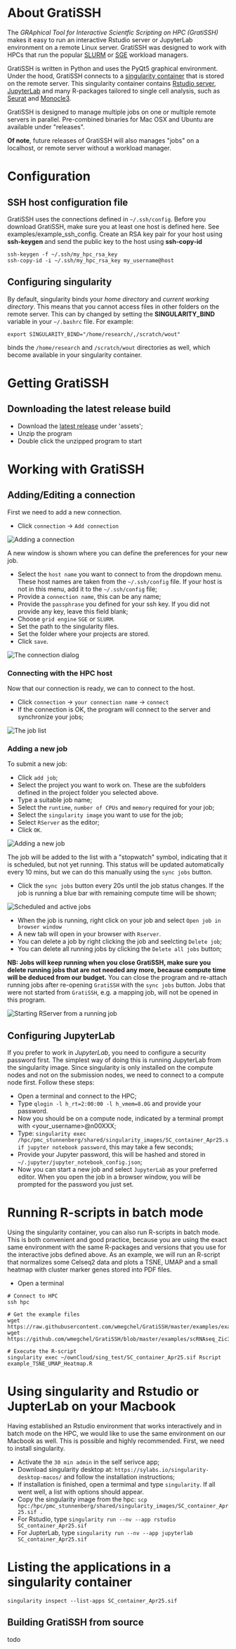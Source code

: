 # About GratiSSH
The _GRAphical Tool for Interactive Scientfic Scripting on HPC (GratiSSH)_ makes it easy to run an interactive Rstudio server or JupyterLab environment on a remote Linux server. GratiSSH was designed to work with HPCs that run the popular [SLURM](https://slurm.schedmd.com/documentation.html) or [SGE](https://en.wikipedia.org/wiki/Oracle_Grid_Engine) workload managers.

GratiSSH is written in Python and uses the PyQt5 graphical environment. Under the hood, GratiSSH connects to a [singularity container](https://sylabs.io/docs/) that is stored on the remote server. This singularity container contains [Rstudio server](https://rstudio.com/products/rstudio/#rstudio-server), [JupyterLab](https://jupyterlab.readthedocs.io/en/stable/) and many R-packages tailored to single cell analysis, such as [Seurat](https://satijalab.org/seurat/) and [Monocle3](https://cole-trapnell-lab.github.io/monocle3). 

GratiSSH is designed to manage multiple jobs on one or multiple remote servers in parallel. Pre-combined binaries for Mac OSX and Ubuntu are available under "releases". 

__Of note__, future releases of GratiSSH will also manages "jobs" on a localhost, or remote server without a workload manager. 

# Configuration
## SSH host configuration file
GratiSSH uses the connections defined in `~/.ssh/config`. Before you download GratiSSH, make sure you at least one host is defined here. See examples/example_ssh_config. Create an RSA key pair for your host using **ssh-keygen** and send the public key to the host using **ssh-copy-id**

```{bash, eval=F}
ssh-keygen -f ~/.ssh/my_hpc_rsa_key
ssh-copy-id -i ~/.ssh/my_hpc_rsa_key my_username@host
```
## Configuring singularity
By default, singularity binds your _home directory_ and _current working directory_. This means that you cannot access files in other folders on the remote server. This can by changed by setting the __SINGULARITY_BIND__ variable in your `~/.bashrc` file. For example:

```{bash, eval=F}
export SINGULARITY_BIND="/home/research/,/scratch/wout"
```
binds the `/home/research` and `/scratch/wout` directories as well, which become available in your singularity container.

# Getting GratiSSH
## Downloading the latest release build
- Download the [latest release](https://github.com/wmegchel/GratiSSH/releases) under 'assets';
- Unzip the program
- Double click the unzipped program to start

# Working with GratiSSH
## Adding/Editing a connection
First we need to add a new connection. 

* Click `connection` -> `Add connection`

![Adding a connection](img/01_edit_connection.png)

A new window is shown where you can define the preferences for your new job.

* Select the `host name` you want to connect to from the dropdown menu. These host names are taken from the `~/.ssh/config` file. If your host is not in this menu, add it to the  `~/.ssh/config` file;
* Provide a `connection name`, this can be any name;
* Provide the `passphrase` you defined for your ssh key. If you did not provide any key, leave this field blank;
* Choose `grid engine` `SGE` or `SLURM`.
* Set the path to the singularity files. 
* Set the folder where your projects are stored.
* Click `save`.

![The connection dialog](img/02_edit_connection_dialog.png)

### Connecting with the HPC host
Now that our connection is ready, we can to connect to the host. 

* Click `connection` -> `your connection name` -> `connect`
* If the connection is OK, the program will connect to the server and synchronize your jobs;

![The job list](img/03_job_list.png)

### Adding a new job
To submit a new job: 

* Click `add job`;
* Select the project you want to work on. These are the subfolders defined in the project folder you selected above.
* Type a suitable job name;
* Select the `runtime`, `number of CPUs` and `memory` required for your job;
* Select the `singularity image` you want to use for the job;
* Select `RServer` as the editor; 
* Click `OK`.

![Adding a new job](img/04_add_job.png)

The job will be added to the list with a "stopwatch" symbol, indicating that it is scheduled, but not yet running. This status will be updated automatically every 10 mins, but we can do this manually using the `sync jobs` button. 

* Click the `sync jobs` button every 20s until the job status changes. If the job is running a blue bar with remaining compute time will be shown;

![Scheduled and active jobs](img/05_job_scheduled.png)

* When the job is running, right click on your job and select `Open job in browser window`
* A new tab will open in your browser with `Rserver`.
* You can delete a job by right clicking the job and seelcting `Delete job`;
* You can delete all running jobs by clicking the `Delete all jobs` button;

__NB: Jobs will keep running when you close GratiSSH, make sure you delete running jobs that are not needed any more, because compute time will be deduced from our budget.__ You can close the program and re-attach running jobs after re-opening `GratiSSH` with the `sync jobs` button. Jobs that were not started from `GratiSSH`, e.g. a mapping job, will not be opened in this program.

![Starting RServer from a running job](img/06_open_running_job.png)

## Configuring JupyterLab
If you prefer to work in *JupyterLab*, you need to configure a security password first. The simplest way of doing this is running JupyterLab from the singularity image. Since singularity is only installed on the compute nodes and not on the submission nodes, we need to connect to a compute node first. Follow these steps:

* Open a terminal and connect to the HPC;
* Type `qlogin -l h_rt=2:00:00 -l h_vmem=8.0G` and provide your password. 
* Now you should be on a compute node, indicated by a terminal prompt with <your_username>@n00XXX;
* Type: `singularity exec /hpc/pmc_stunnenberg/shared/singularity_images/SC_container_Apr25.sif jupyter notebook password`, this may take a few seconds;
* Provide your Jupyter password, this will be hashed and stored in `~/.jupyter/jupyter_notebook_config.json`;
* Now you can start a new job and select `JupyterLab` as your preferred editor. When you open the job in a browser window, you will be prompted for the password you just set.

# Running R-scripts in batch mode
Using the singularity container, you can also run R-scripts in batch mode. This is both convenient and good practice, because you are using the exact same environment with the same R-packages and versions that you use for the interactive jobs defined above. As an example, we will run an R-script that normalizes some Celseq2 data and plots a TSNE, UMAP and a small heatmap with cluster marker genes stored into PDF files.

* Open a terminal
```{r, eval = F, echo = T}
# Connect to HPC
ssh hpc

# Get the example files
wget https://raw.githubusercontent.com/wmegchel/GratiSSH/master/examples/example_TSNE_UMAP_Heatmap.R
wget https://github.com/wmegchel/GratiSSH/blob/master/examples/scRNAseq_Zic3_WT_and_KO.Rds

# Execute the R-script
singularity exec ~/ownCloud/sing_test/SC_container_Apr25.sif Rscript example_TSNE_UMAP_Heatmap.R
```

# Using singularity and Rstudio or JupterLab on your Macbook
Having established an Rstudio environment that works interactively and in batch mode on the HPC, we would like to use the same environment on our Macbook as well. This is possible and highly recommended. First, we need to install singularity.

* Activate the `30 min admin` in the self serivce app;
* Download singularity desktop at: `https://sylabs.io/singularity-desktop-macos/` and follow the installation instructions;
* If installation is finished, open a termimal and type `singularity`. If all went well, a list with options should appear.
* Copy the singularity image from the hpc: `scp hpc:/hpc/pmc_stunnenberg/shared/singularity_images/SC_container_Apr25.sif .`
* For Rstudio, type `singularity run --nv --app rstudio SC_container_Apr25.sif`
* For JupterLab, type `singularity run --nv --app jupyterlab SC_container_Apr25.sif`

# Listing the applications in a singularity container
`singularity inspect --list-apps SC_container_Apr25.sif`




## Building GratiSSH from source
todo
<!-- - Clone the Github repository -->
<!-- - Python3 -->
<!-- - PyQt5 -->
<!-- - tinydb -->
<!-- - paramiko -->
<!-- - @todo: how to install using pip3 or conda -->
